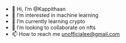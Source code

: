 - 👋 Hi, I’m @Kappithaan
- 👀 I’m interested in machine learning
- 🌱 I’m currently learning crypto
- 💞️ I’m looking to collaborate on nfts
- 📫 How to reach me unofficialee@gmail.com

<!---
Kappithaan/Kappithaan is a ✨ special ✨ repository because its `README.md` (this file) appears on your GitHub profile.
You can click the Preview link to take a look at your changes.
--->
